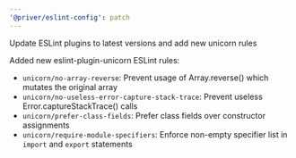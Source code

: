 ```yaml
---
'@priver/eslint-config': patch
---
```


Update ESLint plugins to latest versions and add new unicorn rules

Added new eslint-plugin-unicorn ESLint rules:

- `unicorn/no-array-reverse`: Prevent usage of Array.reverse() which mutates the original array
- `unicorn/no-useless-error-capture-stack-trace`: Prevent useless Error.captureStackTrace() calls
- `unicorn/prefer-class-fields`: Prefer class fields over constructor assignments
- `unicorn/require-module-specifiers`: Enforce non-empty specifier list in `import` and `export`
  statements
